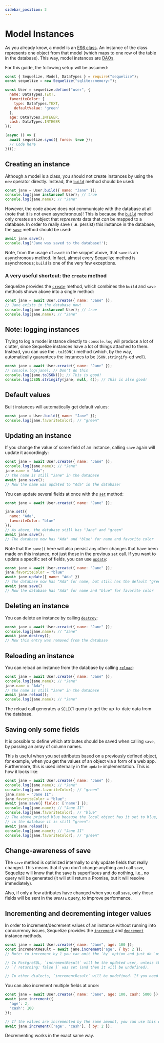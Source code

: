 ```yaml
---
sidebar_position: 2
---
```


# Model Instances

As you already know, a model is an [ES6 class](https://developer.mozilla.org/en-US/docs/Web/JavaScript/Reference/Classes). An instance of the class represents one object from that model (which maps to one row of the table in the database). This way, model instances are [DAOs](https://en.wikipedia.org/wiki/Data_access_object).

For this guide, the following setup will be assumed:

```js
const { Sequelize, Model, DataTypes } = require("sequelize");
const sequelize = new Sequelize("sqlite::memory:");

const User = sequelize.define("user", {
  name: DataTypes.TEXT,
  favoriteColor: {
    type: DataTypes.TEXT,
    defaultValue: 'green'
  },
  age: DataTypes.INTEGER,
  cash: DataTypes.INTEGER
});

(async () => {
  await sequelize.sync({ force: true });
  // Code here
})();
```

## Creating an instance

Although a model is a class, you should not create instances by using the `new` operator directly. Instead, the [`build`](../class/src/model.js~Model.html#static-method-build) method should be used:

```js
const jane = User.build({ name: "Jane" });
console.log(jane instanceof User); // true
console.log(jane.name); // "Jane"
```

However, the code above does not communicate with the database at all (note that it is not even asynchronous)! This is because the [`build`](../class/src/model.js~Model.html#static-method-build) method only creates an object that *represents* data that *can* be mapped to a database. In order to really save (i.e. persist) this instance in the database, the [`save`](../class/src/model.js~Model.html#instance-method-save) method should be used:

```js
await jane.save();
console.log('Jane was saved to the database!');
```

Note, from the usage of `await` in the snippet above, that `save` is an asynchronous method. In fact, almost every Sequelize method is asynchronous; `build` is one of the very few exceptions.

### A very useful shortcut: the `create` method

Sequelize provides the [`create`](../class/src/model.js~Model.html#static-method-create) method, which combines the `build` and `save` methods shown above into a single method:

```js
const jane = await User.create({ name: "Jane" });
// Jane exists in the database now!
console.log(jane instanceof User); // true
console.log(jane.name); // "Jane"
```

## Note: logging instances

Trying to log a model instance directly to `console.log` will produce a lot of clutter, since Sequelize instances have a lot of things attached to them. Instead, you can use the `.toJSON()` method (which, by the way, automatically guarantees the instances to be `JSON.stringify`-ed well).

```js
const jane = await User.create({ name: "Jane" });
// console.log(jane); // Don't do this
console.log(jane.toJSON()); // This is good!
console.log(JSON.stringify(jane, null, 4)); // This is also good!
```

## Default values

Built instances will automatically get default values:

```js
const jane = User.build({ name: "Jane" });
console.log(jane.favoriteColor); // "green"
```

## Updating an instance

If you change the value of some field of an instance, calling `save` again will update it accordingly:

```js
const jane = await User.create({ name: "Jane" });
console.log(jane.name); // "Jane"
jane.name = "Ada";
// the name is still "Jane" in the database
await jane.save();
// Now the name was updated to "Ada" in the database!
```

You can update several fields at once with the [`set`](../class/src/model.js~Model.html#instance-method-set) method:

```js
const jane = await User.create({ name: "Jane" });

jane.set({
  name: "Ada",
  favoriteColor: "blue"
});
// As above, the database still has "Jane" and "green"
await jane.save();
// The database now has "Ada" and "blue" for name and favorite color
```

Note that the `save()` here will also persist any other changes that have been made on this instance, not just those in the previous `set` call. If you want to update a specific set of fields, you can use [`update`](../class/src/model.js~Model.html#instance-method-update):

```js
const jane = await User.create({ name: "Jane" });
jane.favoriteColor = "blue"
await jane.update({ name: "Ada" })
// The database now has "Ada" for name, but still has the default "green" for favorite color
await jane.save()
// Now the database has "Ada" for name and "blue" for favorite color
```

## Deleting an instance

You can delete an instance by calling [`destroy`](../class/src/model.js~Model.html#instance-method-destroy):

```js
const jane = await User.create({ name: "Jane" });
console.log(jane.name); // "Jane"
await jane.destroy();
// Now this entry was removed from the database
```

## Reloading an instance

You can reload an instance from the database by calling [`reload`](../class/src/model.js~Model.html#instance-method-reload):

```js
const jane = await User.create({ name: "Jane" });
console.log(jane.name); // "Jane"
jane.name = "Ada";
// the name is still "Jane" in the database
await jane.reload();
console.log(jane.name); // "Jane"
```

The reload call generates a `SELECT` query to get the up-to-date data from the database.

## Saving only some fields

It is possible to define which attributes should be saved when calling `save`, by passing an array of column names.

This is useful when you set attributes based on a previously defined object, for example, when you get the values of an object via a form of a web app. Furthermore, this is used internally in the `update` implementation. This is how it looks like:

```js
const jane = await User.create({ name: "Jane" });
console.log(jane.name); // "Jane"
console.log(jane.favoriteColor); // "green"
jane.name = "Jane II";
jane.favoriteColor = "blue";
await jane.save({ fields: ['name'] });
console.log(jane.name); // "Jane II"
console.log(jane.favoriteColor); // "blue"
// The above printed blue because the local object has it set to blue, but
// in the database it is still "green":
await jane.reload();
console.log(jane.name); // "Jane II"
console.log(jane.favoriteColor); // "green"
```

## Change-awareness of save

The `save` method is optimized internally to only update fields that really changed. This means that if you don't change anything and call `save`, Sequelize will know that the save is superfluous and do nothing, i.e., no query will be generated (it will still return a Promise, but it will resolve immediately).

Also, if only a few attributes have changed when you call `save`, only those fields will be sent in the `UPDATE` query, to improve performance.

## Incrementing and decrementing integer values

In order to increment/decrement values of an instance without running into concurrency issues, Sequelize provides the [`increment`](../class/src/model.js~Model.html#instance-method-increment) and [`decrement`](../class/src/model.js~Model.html#instance-method-decrement) instance methods.

```js
const jane = await User.create({ name: "Jane", age: 100 });
const incrementResult = await jane.increment('age', { by: 2 });
// Note: to increment by 1 you can omit the `by` option and just do `user.increment('age')`

// In PostgreSQL, `incrementResult` will be the updated user, unless the option
// `{ returning: false }` was set (and then it will be undefined).

// In other dialects, `incrementResult` will be undefined. If you need the updated instance, you will have to call `user.reload()`.
```

You can also increment multiple fields at once:

```js
const jane = await User.create({ name: "Jane", age: 100, cash: 5000 });
await jane.increment({
  'age': 2,
  'cash': 100
});

// If the values are incremented by the same amount, you can use this other syntax as well:
await jane.increment(['age', 'cash'], { by: 2 });
```

Decrementing works in the exact same way.
